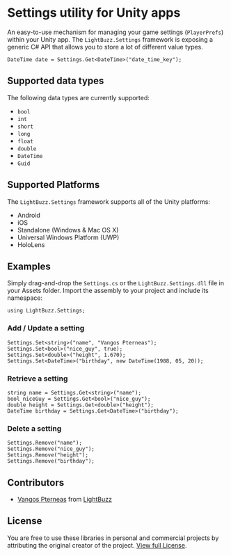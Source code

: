 # Settings utility for Unity apps

An easy-to-use mechanism for managing your game settings (```PlayerPrefs```) within your Unity app. The ```LightBuzz.Settings``` framework is exposing a generic C# API that allows you to store a lot of different value types.

```
DateTime date = Settings.Get<DateTime>("date_time_key");
```

## Supported data types

The following data types are currently supported:

* ```bool```
* ```int```
* ```short```
* ```long```
* ```float```
* ```double```
* ```DateTime```
* ```Guid```

## Supported Platforms

The ```LightBuzz.Settings``` framework supports all of the Unity platforms:

* Android
* iOS
* Standalone (Windows & Mac OS X)
* Universal Windows Platform (UWP)
* HoloLens

## Examples

Simply drag-and-drop the ```Settings.cs``` or the ```LightBuzz.Settings.dll``` file in your Assets folder.
Import the assembly to your project and include its namespace:

```
using LightBuzz.Settings;
```

### Add / Update a setting

```
Settings.Set<string>("name", "Vangos Pterneas");
Settings.Set<bool>("nice_guy", true);
Settings.Set<double>("height", 1.670);
Settings.Set<DateTime>("birthday", new DateTime(1988, 05, 20));
```

### Retrieve a setting

```
string name = Settings.Get<string>("name");
bool niceGuy = Settings.Get<bool>("nice_guy");
double height = Settings.Get<double>("height");
DateTime birthday = Settings.Get<DateTime>("birthday");
```

### Delete a setting

```
Settings.Remove("name");
Settings.Remove("nice_guy");
Settings.Remove("height");
Settings.Remove("birthday");
```

## Contributors
* [Vangos Pterneas](http://pterneas.com) from [LightBuzz](http://lightbuzz.com)

## License
You are free to use these libraries in personal and commercial projects by attributing the original creator of the project. [View full License](https://github.com/LightBuzz/Settings-Unity/blob/master/LICENSE).
